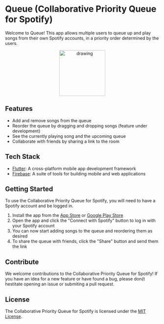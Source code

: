 # Queue (Collaborative Priority Queue for Spotify)

Welcome to Queue! This app allows multiple users to queue up and play songs from their own Spotify accounts, in a priority order determined by the users.


<p align="center">
  <img src="https://user-images.githubusercontent.com/95779146/209579660-920eb4bd-9a14-4f89-995a-ae3831d262fe.jpg" alt="drawing" width="150"/>
</p>

## Features

- Add and remove songs from the queue
- Reorder the queue by dragging and dropping songs (feature under development)
- See the currently playing song and the upcoming queue
- Collaborate with friends by sharing a link to the room

## Tech Stack

- [Flutter](https://flutter.dev): A cross-platform mobile app development framework
- [Firebase](https://firebase.google.com): A suite of tools for building mobile and web applications

## Getting Started

To use the Collaborative Priority Queue for Spotify, you will need to have a Spotify account and be logged in.

1. Install the app from the [App Store](https://itunes.apple.com) or [Google Play Store](https://play.google.com)
2. Open the app and click the "Connect with Spotify" button to log in with your Spotify account
3. You can now start adding songs to the queue and reordering them as desired
4. To share the queue with friends, click the "Share" button and send them the link

## Contribute

We welcome contributions to the Collaborative Priority Queue for Spotify! If you have an idea for a new feature or have found a bug, please don{t hestitate opening an issue or submiting a pull request.

## License

The Collaborative Priority Queue for Spotify is licensed under the [MIT License](LICENSE).
